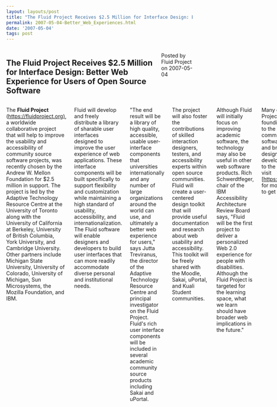 ```yaml
---
layout: layouts/post
title: "The Fluid Project Receives $2.5 Million for Interface Design: Better Web Experience for Users of Open Source Software | fluid"
permalink: 2007-05-04-Better_Web_Experiences.html
date: '2007-05-04'
tags: post
---
```

<section class="row">
   <div class="medium-6 columns">
      <h2 class="fluid-web-emphasized-text">The Fluid Project Receives $2.5 Million for Interface Design:
         Better Web Experience for Users of Open Source Software
      </h2>
      <p class="fluid-web-news-post-meta">
         Posted by Fluid Project on 2007-05-04
      </p>
   </div>
   <div class="medium-6 columns">
      <p>The <strong>Fluid Project</strong> (<a href="https://fluidproject.org/">https://fluidproject.org)</a>,
         a worldwide collaborative project that will help to improve the usability and accessibility of community
         source software projects, was recently chosen by the Andrew W. Mellon Foundation for $2.5 million in
         support. The project is led by the Adaptive Technology Resource Centre at the University of Toronto
         along with the University of California at Berkeley, University of British Columbia, York University,
         and Cambridge University. Other partners include Michigan State University, University of Colorado,
         University of Michigan, Sun Microsystems, the Mozilla Foundation, and IBM.
      </p>
      <p>Fluid will develop and freely distribute a library of sharable user interfaces designed to improve the
         user experience of web applications. These interface components will be built specifically to support
         flexibility and customization while maintaining a high standard of usability, accessibility, and
         internationalization. The Fluid software will enable designers and developers to build user interfaces
         that can more readily accommodate diverse personal and institutional needs.
      </p>
      <p>&quot;The end result will be a library of high quality, accessible, usable user-interface components that
         universities internationally and any number of large organizations around the world can use, and ultimately
         a better web experience for users,&quot; says Jutta Treviranus, the director of the Adaptive Technology
         Resource Centre and principal investigator on the Fluid Project. Fluid&#39;s rich user interface components
         will be included in several academic community source products including Sakai and uPortal.
      </p>
      <p>The project will also foster the contributions of skilled interaction designers, testers, and accessibility
         experts within open source communities. Fluid will create a user-centered design toolkit that will provide
         useful documentation and research about web usability and accessibility. This toolkit will be freely shared
         with the Moodle, Sakai, uPortal, and Kuali Student communities.
      </p>
      <p>Although Fluid will initially focus on improving academic software, the technology may also be useful in
         other web software products. Rich Schwerdtfeger, chair of the IBM Accessibility Architecture Review Board
         says, &quot;Fluid will be the first project to deliver a personalized Web 2.0 experience for people with
         disabilities. Although the Fluid Project is targeted for the learning space, what we learn should have
         broader web implications in the future.&quot;
      </p>
      <p>Many of the Fluid Project partners are founding contributors to the academic community source software
         movement, and bring a wealth of design and development expertise to the project. Please visit
         [<a href="https://fluidproject.org]">https://fluidproject.org]</a> for more information or to get involved.
      </p>
      <h3>About the Participating Software Projects</h3>
      <p><strong>Sakai</strong> is a free and open source online collaboration and learning environment. Many users
         of Sakai deploy it to support teaching and learning, ad hoc group collaboration, support for portfolios and
         research collaboration. <a href="http://www.sakaiproject.org/">http://www.sakaiproject.org</a>
      </p>
      <p><strong>uPortal</strong> is an open source, enterprise portal collaboratively developed by higher-education
         institutions and commercial affiliates. uPortal is led by JA-SIG, the global consortium promoting open
         technology for higher education. <a href="http://www.uportal.org/">http://www.uportal.org</a>
      </p>
      <p><strong>Moodle</strong> is a course management system--a free, open source software package designed using
         sound pedagogical principles, to help educators create effective online learning communities.
         <a href="http://www.moodle.org/">http://www.moodle.org</a>
      </p>
      <p>The <strong>Kuali Student Service System</strong> will deliver a new generation student system that will be
         developed through the Community Source process, delivered through service-oriented methodologies and technologies,
         and sustained by an international community of institutions and firms.
      </p>
      <h3>About the Andrew W. Mellon Foundation</h3>
      <p>The Andrew W. Mellon Foundation is a private philanthropic institution, with assets of approximately
         $5.5 billion, that makes grants on a    selective basis to institutions of higher education, independent
         libraries, centers for advanced study, museums, art conservation, and performing arts organizations.
         For more information, please visit <a href="http://www.mellon.org">http://www.mellon.org</a>.
      </p>
   </div>
</section>
